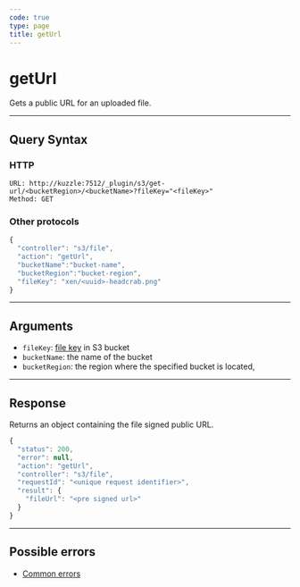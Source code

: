 ```yaml
---
code: true
type: page
title: getUrl
---
```


# getUrl

Gets a public URL for an uploaded file.

---

## Query Syntax

### HTTP

```http
URL: http://kuzzle:7512/_plugin/s3/get-url/<bucketRegion>/<bucketName>?fileKey="<fileKey>"
Method: GET
```

### Other protocols

```js
{
  "controller": "s3/file",
  "action": "getUrl",
  "bucketName":"bucket-name",
  "bucketRegion":"bucket-region",
  "fileKey": "xen/<uuid>-headcrab.png"
}
```

---

## Arguments

- `fileKey`: [file key](https://docs.aws.amazon.com/AmazonS3/latest/dev/UsingMetadata.html#object-keys) in S3 bucket
- `bucketName`: the name of the bucket
- `bucketRegion`: the region where the specified bucket is located,
  
---

## Response

Returns an object containing the file signed public URL.

```js
{
  "status": 200,
  "error": null,
  "action": "getUrl",
  "controller": "s3/file",
  "requestId": "<unique request identifier>",
  "result": {
    "fileUrl": "<pre signed url>" 
  }
}
```

---

## Possible errors

- [Common errors](/core/1/api/essentials/errors#common-errors)
